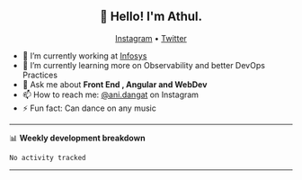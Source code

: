 <h2 align="center">👋 Hello! I'm Athul.</h2>
<p align="center">
  <a href="https://www.instagram.com/ani.dangat/">Instagram</a> •
  <a href="https://twitter.com/anii_dangat">Twitter</a>
</p>


- 🔭 I’m currently working at [Infosys](https://www.infosys.com/)
- 🌱 I’m currently learning more on Observability and better DevOps Practices
- 💬 Ask me about **Front End , Angular and WebDev**
- 📫 How to reach me: [@ani.dangat](https://www.instagram.com/ani.dangat/) on Instagram
- ⚡ Fun fact: Can dance on any music

-------

📊 **Weekly development breakdown**
<!--START_SECTION:waka-->

```text
No activity tracked
```

<!--END_SECTION:waka-->

-------
